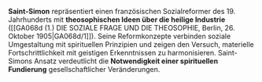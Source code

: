 
**Saint-Simon** repräsentiert einen französischen Sozialreformer des 19. Jahrhunderts mit **theosophischen Ideen über die heilige Industrie** ([[GA068d (1.) DIE SOZIALE FRAGE UND DIE THEOSOPHIE, Berlin, 26. Oktober 1905|GA068d/1]]). Seine Reformkonzepte verbinden soziale Umgestaltung mit spirituellen Prinzipien und zeigen den Versuch, materielle Fortschrittlichkeit mit geistigen Erkenntnissen zu harmonisieren. Saint-Simons Ansatz verdeutlicht die **Notwendigkeit einer spirituellen Fundierung** gesellschaftlicher Veränderungen.
